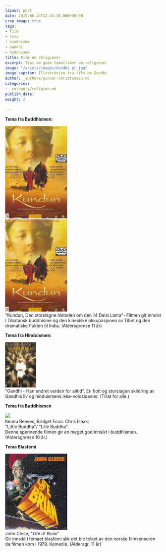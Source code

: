```yaml
---
layout: post
date: 2019-06-24T12:41:18.000+00:00
crop_image: true
tags:
- film
- tema
- hinduisme
- Gandhi
- buddhisme
title: Film om religioner
excerpt: Tips om gode temafilmer om religioner
image: "/assets/images/Gandhi pl.jpg"
image_caption: Illustrasjon fra film om Gandhi
author: _authors/gunnar-christensen.md
categories:
- _category/religion.md
publish_date: 
weight: 2

---
```

**Tema fra Buddhismen:**

![](/assets/images/dvd.dalailama.jpg)  
![](/assets/images/dvd.dalailama.jpg)  
"Kundun, Den storslagne historien om den 14 Dalai Lama"- Filmen gir innsikt i Tibatansk buddhisme og den kinesiske okkupasjonen av Tibet og den dramatiske flukten til India. (Aldersgrense 11 år)

**Tema fra Hinduismen:**

![](/assets/images/gandhi.jpg)  
"Gandhi - Han endret verden for alltid". En flott og storslagen skildring av Gandhis liv og hinduismens ikke-voldsidealer. (Tillat for alle.)

**Tema fra Buddhismen**

![](/assets/images/libuddh.jpg)  
Keanu Reeves, Bridget Fona. Chris Isaak:  
"Little Buddha"/ "Lille Buddha".  
Denne spennende filmen gir en meget god innsikt i buddhismen.  (Aldersgrense 10 år.)

**Tema Blasfemi**

![](/assets/images/life.jpg)  
John Clese, "Life of Brain"  
Gir innsikt i temaet blasfemi slik det ble tolket av den norske filmsensuren da filmen kom i 1979. Komedie. (Aldersgr. 11 år)